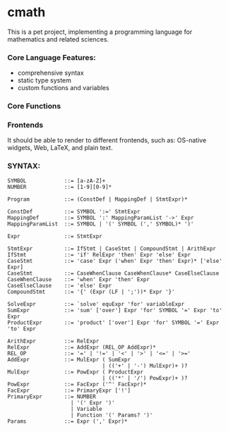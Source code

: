 # cmath

This is a pet project, implementing a programming language for mathematics and
related sciences.

### Core Language Features:

* comprehensive syntax
* static type system
* custom functions and variables

### Core Functions

### Frontends

It should be able to render to different frontends, such as: OS-native widgets,
Web, LaTeX, and plain text.

### SYNTAX:

```
SYMBOL            ::= [a-zA-Z]+
NUMBER            ::= [1-9][0-9]*
```

```
Program           ::= (ConstDef | MappingDef | StmtExpr)*

ConstDef          ::= SYMBOL ':=' StmtExpr
MappingDef        ::= SYMBOL ':' MappingParamList '->' Expr
MappingParamList  ::= SYMBOL | '(' SYMBOL (',' SYMBOL)* ')'

Expr              ::= StmtExpr

StmtExpr          ::= IfStmt | CaseStmt | CompoundStmt | ArithExpr
IfStmt            ::= 'if' RelExpr 'then' Expr 'else' Expr
CaseStmt          ::= 'case' Expr ('when' Expr 'then' Expr)* ['else' Expr]
CaseStmt          ::= CaseWhenClause CaseWhenClause* CaseElseClause
CaseWhenClause    ::= 'when' Expr 'then' Expr
CaseElseClause    ::= 'else' Expr
CompoundStmt      ::= '{' (Expr (LF | ';'))* Expr '}'

SolveExpr         ::= `solve' equExpr 'for' variableExpr
SumExpr           ::= 'sum' ['over'] Expr 'for' SYMBOL '=' Expr 'to' Expr
ProductExpr       ::= 'product' ['over'] Expr 'for' SYMBOL '=' Expr 'to' Expr

ArithExpr         ::= RelExpr
RelExpr           ::= AddExpr (REL_OP AddExpr)*
REL_OP            ::= '=' | '!=' | '<' | '>' | '<=' | '>='
AddExpr           ::= MulExpr ( SumExpr
                              | (('+' | '-') MulExpr)+ )?
MulExpr           ::= PowExpr ( ProductExpr
                              | (('*' | '/') PowExpr)+ )?
PowExpr           ::= FacExpr ('^' FacExpr)*
FacExpr           ::= PrimaryExpr ['!']
PrimaryExpr       ::= NUMBER
                    | '(' Expr ')'
                    | Variable
                    | Function '(' Params? ')'
Params            ::= Expr (',' Expr)*
```
